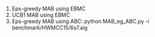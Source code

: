 1. Eps-greedy MAB using EBMC
2. UCB1 MAB using EBMC
3. Eps-greedy MAB using ABC: python MAB_eg_ABC.py -i benchmark/HWMCC15/6s7.aig
